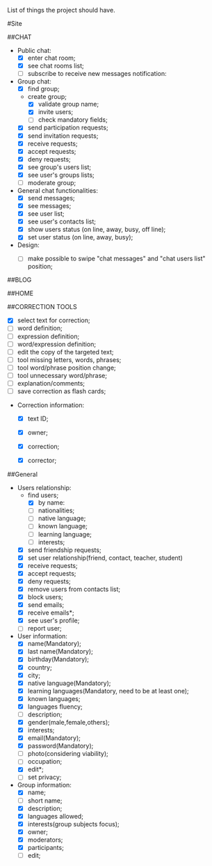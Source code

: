 List of things the project should have.

#Site

##CHAT

* Public chat:
    - [x] enter chat room;
    - [x] see chat rooms list;
    - [ ] subscribe to receive new messages notification:

* Group chat:
	- [x] find group;
	- create group;
		- [x] validate group name;
		- [x] invite users;
		- [ ] check mandatory fields;
	- [x] send participation requests;
	- [x] send invitation requests;
	- [x] receive requests;
	- [x] accept requests;
	- [x] deny requests;
	- [x] see group's users list;
	- [x] see user's groups lists;
	- [ ] moderate group;

* General chat functionalities:
	- [x] send messages;
	- [x] see messages;
	- [x] see user list;
    - [x] see user's contacts list;
    - [x] show users status (on line, away, busy, off line);
    - [x] set user status  (on line, away, busy);

* Design:
    - [ ] make possible to swipe "chat messages" and "chat users list" position;
    

##BLOG

##HOME

##CORRECTION TOOLS
- [x] select text for correction;
- [ ] word definition;
- [ ] expression definition;
- [ ] word/expression definition;
- [ ] edit the copy of the targeted text;
- [ ] tool missing letters, words, phrases;
- [ ] tool word/phrase position change;
- [ ] tool unnecessary word/phrase;
- [ ] explanation/comments;
- [ ] save correction as flash cards;

* Correction information:
	- [x] text ID;
	- [x] owner;
	- [x] correction;
	- [x] corrector;


##General
* Users relationship:
	- find users;
		- [x] by name:
		- [ ] nationalities;
		- [ ] native language;
		- [ ] known language;
		- [ ] learning language;
		- [ ] interests;
	- [x] send friendship requests;
	- [x] set user relationship(friend, contact, teacher, student)
	- [x] receive requests;
	- [x] accept requests;
	- [x] deny requests;
	- [x] remove users from contacts list;
	- [x] block users;
	- [x] send emails;
	- [x] receive emails*;
	- [x] see user's profile;
	- [ ] report user;

* User information:
	- [x] name(Mandatory);
	- [x] last name(Mandatory);
	- [x] birthday(Mandatory);
	- [x] country;
	- [x] city;
	- [x] native language(Mandatory);
	- [x] learning languages(Mandatory, need to be at least one);
	- [x] known languages;
	- [x] languages fluency;
	- [ ] description;
	- [x] gender(male,female,others);
	- [x] interests;
	- [x] email(Mandatory);
	- [x] password(Mandatory);
	- [ ] photo(considering viability);
	- [ ] occupation;
    - [x] edit*;
    - [ ] set privacy;

* Group information:
	- [x] name;
	- [ ] short name;
	- [x] description;
	- [x] languages allowed;
	- [x] interests(group subjects focus);
	- [x] owner;
	- [x] moderators;
	- [x] participants;
    - [ ] edit;
